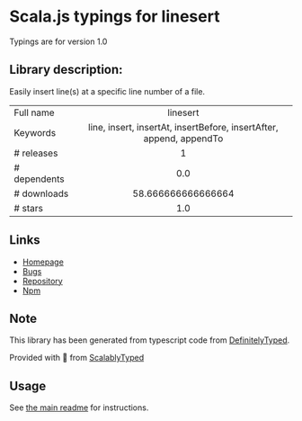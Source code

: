 
# Scala.js typings for linesert

Typings are for version 1.0

## Library description:
Easily insert line(s) at a specific line number of a file.

|                    |                 |
| ------------------ | :-------------: |
| Full name          | linesert |
| Keywords           | line, insert, insertAt, insertBefore, insertAfter, append, appendTo |
| # releases         | 1 |
| # dependents       | 0.0 |
| # downloads        | 58.666666666666664 |
| # stars            | 1.0 |

## Links
- [Homepage](https://github.com/jasonbellamy/linesert)
- [Bugs](https://github.com/jasonbellamy/linesert/issues)
- [Repository](https://github.com/jasonbellamy/linesert)
- [Npm](https://www.npmjs.com/package/linesert)
    


## Note
This library has been generated from typescript code from [DefinitelyTyped](https://definitelytyped.org).

Provided with :purple_heart: from [ScalablyTyped](https://github.com/oyvindberg/ScalablyTyped)

## Usage
See [the main readme](../../readme.md) for instructions.


